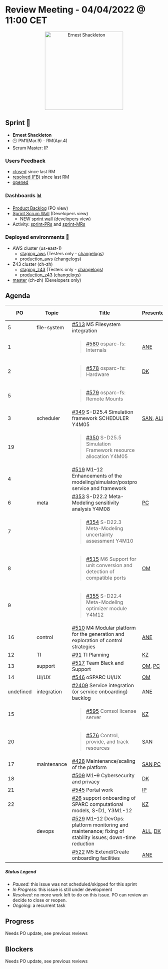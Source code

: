 # Review Meeting - 04/04/2022 @ 11:00 CET

<p align="center">
<img width="250" alt="Ernest Shackleton" src="https://i.inews.co.uk/content/uploads/2022/03/SEI_92405157-1-760x1056.jpg">
</p>

## Sprint 🏃

- **Ernest Shackleton**
- 🕐 PM1(Mar.9) - RM(Apr.4)
- Scrum Master: [IP]

### Users Feedback

- [closed](https://github.com/ITISFoundation/osparc-issues/issues?q=is%3Aissue+sort%3Areactions+state%3Aclosed+updated%3A%3E%3D2022-03-09) since last RM
- [resolved (FB)](https://z43.manuscript.com/f/filters/?ixProject=45&ixStatus=0&maxrecords=50&resolvedInLast=3&sColumns=Category-Favorite-Case-TitleComment-Area-Priority-Status-DateResolved-DateOpened-OpenedBy&sSorts=LastUpdated.descending-Priority&sView=grid-flat) since last RM
- [opened](https://github.com/ITISFoundation/osparc-issues/issues?q=is%3Aissue+is%3Aopen+sort%3Areactions)

### Dashboards 📊

- [Product Backlog](https://github.com/orgs/ITISFoundation/projects/3) (PO view)
- [Sprint Scrum Wall](https://app.zenhub.com/workspaces/osparc---scrum-wall-5c9260f3d76ef51f6b0fe78d/board?repos=118596920,174557929,151701223,135289610,118910047,181836792,167586968) (Developers view)
  - NEW [sprint wall](https://github.com/orgs/ITISFoundation/projects/9) (developers view)
- Activity: [sprint-PRs] and [sprint-MRs]

### Deployed environments 🚀

- AWS cluster (us-east-1)
  - [staging_aws](https://staging.osparc.io) (Testers only - [changelogs])
  - [production_aws](https://osparc.io) ([changelogs])
- Z43 cluster (ch-zh)
  - [staging_z43](http://osparc-staging.speag.com) (Testers only - [changelogs])
  - [production_z43](http://osparc.speag.com) ([changelogs])
- [master](https://osparc-master.speag.com) (ch-zh) (Developers only)

## Agenda

| PO        | Topic       | Title                                                                                                      | Presenter  | Status    | Duration | Start-Time |
|-----------|-------------|------------------------------------------------------------------------------------------------------------|------------|-----------|----------|------------|
| 5   | file-system | [#513] M5 Filesystem integration                                                               |            |           |          |            |
| 1   |             | <blockquote>[#580] osparc-fs: Internals</blockquote>                                                       | [ANE]      | Ongoing   |          |            |
| 2   |             | <blockquote> [#578] osparc-fs: Hardware</blockquote>                                           | [DK]       | Ongoing   |          |            |
| 5   |             | <blockquote> [#579] osparc-fs: Remote Mounts</blockquote>                                                  |            |           |          |            |
| 3   | scheduler   | [#349] S-D25.4 Simulation framework SCHEDULER Y4M05                                                        |[SAN], [ALL]| Ongoing   |          |            |
| 19  |             | <blockquote>[#350] S-D25.5 Simulation Framework resource allocation Y4M05 </blockquote>          |            | Ongoing   |          |            |
| 4   |             | [#519] M1–12 Enhancements of the modeling/simulator/postpro service and framework                |            | Ongoing   |          |            |
| 6   | meta        | [#353] S-D22.2 Meta-Modeling sensitivity analysis Y4M08                                          | [PC]       | Done   | 10m      |            |
| 7   |             | <blockquote>[#354] S-D22.3 Meta-Modeling uncertainty assessment Y4M10</blockquote>               |            | Done   |          |            |
| 8   |             | <blockquote>[#515] M6 Support for unit conversion and detection of compatible ports              | [OM]       | Ongoing   |          |      |
| 9   |             | <blockquote>[#355] S-D22.4 Meta-Modeling optimizer module Y4M12                                  |            | Ongoing   |          |      |
| 16  | control     | [#510] M4 Modular platform for the generation and exploration of control strategies              | [ANE]      | Ongoing   |          |            | 9   |             | <blockquote>[#555] Coupling API</blockquote>                                                               |            | Ongoing   |          |            |
| 12        | TI          | [#91] TI Planning                                                                                          | [KZ]       | Ongoing   |          |            |
| 13        | support     | [#517] Team Black and Support                                                                              | [OM], [PC] | Ongoing   |          |            |
| 14        | UI/UX       | [#546] oSPARC UI/UX                                                                                        | [OM]       | Ongoing   |          |            |
| undefined | integration | [#2409] Service integration (or service onboarding) backlog                                                | [ANE]      | Ongoing   |          |            |
| 15        |             | <blockquote>[#595] Comsol license server</blockquote>                                                      | [KZ]       | Ongoing   |          |            |
| 20        |             | <blockquote>[#576] Control, provide, and track resources</blockquote>                                      | [SAN]      | Ongoing   |          |            |
| 17        | maintenance | [#428] Maintenance/scaling of the platform                                                                 | [SAN],[PC] | Ongoing   |    10min      |            |
| 18        |             | [#509] M1–9 Cybersecurity and privacy                                                                      | [DK]       | Ongoing   |          |            |
| 21        |             | [#545] Portal work                                                                                         | [IP]       | Ongoing   |          |            |
| 22        |             | [#26] support onboarding of SPARC computational models, S-D1, Y3M1-12                                      | [KZ]       | Ongoing   |          |            |
|           | devops      | [#529] M1–12 DevOps: platform monitoring and maintenance; fixing of stability issues; down-time reduction  | [ALL], [DK]| Ongoing   |          |            |
|           |             | [#522] M5 Extend/Create onboarding facilities                                                              | [ANE]      | Ongoing   |          |            |

##### Status Legend

- _Paused_: this issue was not scheduled/skipped for this sprint
- _In Progress_: this issue is still under development
- _Resolved_: no more work left to do on this issue. PO can review an decide to close or reopen.
- _Ongoing_: a recurrent task

[online]: http://status.osparc.io/
[operational]: https://git.speag.com/oSparc/e2e-testing/-/pipelines
[performant]: https://git.speag.com/oSparc/e2e-portal-testing/-/pipelines

## Progress

Needs PO update, see previous reviews

## Blockers

Needs PO update, see previous reviews

<!--References PLEASE KEEP ALPHABETICAL ORDER!!! -->

[all]: https://github.com/Surfict
[ane]: https://github.com/GitHK
[bl]: https://github.com/dyollb
[dk]: https://github.com/mrnicegyu11
[cr]: https://github.com/colinRawlings
[ip]: https://github.com/ignapas
[kz]: https://github.com/KZzizzle
[mag]: https://github.com/mguidon
[om]: https://github.com/odeimaiz
[pc]: https://github.com/pcrespov
[san]: https://github.com/sanderegg
[syr]: https://zmt.swiss/about/about-zmt/all-staff/reboux-sylvain/
[tn]: https://itis.swiss/who-we-are/staff-members/all-staff/newton-taylor/
[j-d4]: https://github.com/ITISFoundation/osparc-issues/issues/62
[j-d7.a]: https://github.com/ITISFoundation/osparc-issues/issues/21
[j-d35]: https://github.com/ITISFoundation/osparc-issues/issues/31
[j-d33]: https://github.com/ITISFoundation/osparc-issues/issues/33
[j-d20]: https://github.com/ITISFoundation/osparc-issues/issues/48
[j-d21]: https://github.com/ITISFoundation/osparc-simcore/issues/1065
[j-d28.a]: https://github.com/ITISFoundation/osparc-simcore/issues/1066
[j-d29]: https://github.com/ITISFoundation/osparc-issues/issues/37
[s-d2]: https://github.com/ITISFoundation/osparc-simcore/issues/1069
[s-d18]: https://github.com/ITISFoundation/osparc-issues/issues/9
[s-d7]: https://github.com/ITISFoundation/osparc-issues/issues/21
[s-d10]: https://github.com/ITISFoundation/osparc-issues/issues/18
[s-d22]: https://github.com/ITISFoundation/osparc-issues/issues/5
[s-d12]: https://github.com/ITISFoundation/osparc-issues/issues/16
[s-d15]: https://github.com/ITISFoundation/osparc-issues/issues/12
[s-d12]: https://github.com/ITISFoundation/osparc-issues/issues/16
[s-d6]: https://github.com/ITISFoundation/osparc-issues/issues/22
[s-d5]: https://github.com/ITISFoundation/osparc-issues/issues/23
[s-d21]: https://github.com/ITISFoundation/osparc-issues/issues/6
[s-d4]: https://github.com/ITISFoundation/osparc-issues/issues/24
[s-d1]: https://github.com/ITISFoundation/osparc-issues/issues/26
[s-d26]: https://github.com/ITISFoundation/osparc-issues/issues/332
[s-d27.2]: https://github.com/ITISFoundation/osparc-issues/issues/357
[n-d1]: https://github.com/ITISFoundation/osparc-issues/issues/68
[n-d2]: https://github.com/ITISFoundation/osparc-issues/issues/91
[tb-backlog]: https://github.com/ITISFoundation/osparc-issues/projects/4
[z43-backlog]: https://z43.fogbugz.com/f/filters/1112/osparc-cases
[sprint-prs]: https://github.com/pulls?page=1&q=is%3Apr+archived%3Afalse+user%3AITISFoundation+closed%3A%3E2021-11-15
[sprint-mrs]: https://git.speag.com/groups/oSparc/-/merge_requests?scope=all&utf8=%E2%9C%93&state=all
[changelogs]: https://github.com/ITISFoundation/osparc-simcore/releases

[#26]: https://github.com/ITISFoundation/osparc-issues/issues/26
[#91]: https://github.com/ITISFoundation/osparc-issues/issues/91
[#349]: https://github.com/ITISFoundation/osparc-issues/issues/349
[#350]: https://github.com/ITISFoundation/osparc-issues/issues/350
[#355]: https://github.com/ITISFoundation/osparc-issues/issues/355
[#353]: https://github.com/ITISFoundation/osparc-issues/issues/353
[#354]: https://github.com/ITISFoundation/osparc-issues/issues/354
[#428]: https://github.com/ITISFoundation/osparc-issues/issues/428
[#509]: https://github.com/ITISFoundation/osparc-issues/issues/509
[#510]: https://github.com/ITISFoundation/osparc-issues/issues/510
[#513]: https://github.com/ITISFoundation/osparc-issues/issues/513
[#515]: https://github.com/ITISFoundation/osparc-issues/issues/515
[#517]: https://github.com/ITISFoundation/osparc-issues/issues/517
[#519]: https://github.com/ITISFoundation/osparc-issues/issues/519
[#522]: https://github.com/ITISFoundation/osparc-issues/issues/522
[#529]: https://github.com/ITISFoundation/osparc-issues/issues/529
[#545]: https://github.com/ITISFoundation/osparc-issues/issues/545
[#546]: https://github.com/ITISFoundation/osparc-issues/issues/546
[#555]: https://github.com/ITISFoundation/osparc-issues/issues/555
[#557]: https://github.com/ITISFoundation/osparc-issues/issues/557
[#576]: https://github.com/ITISFoundation/osparc-issues/issues/576
[#577]: https://github.com/ITISFoundation/osparc-issues/issues/577
[#578]: https://github.com/ITISFoundation/osparc-issues/issues/578
[#579]: https://github.com/ITISFoundation/osparc-issues/issues/579
[#580]: https://github.com/ITISFoundation/osparc-issues/issues/580
[#595]: https://github.com/ITISFoundation/osparc-issues/issues/595

[#2409]: https://github.com/ITISFoundation/osparc-simcore/issues/2409
